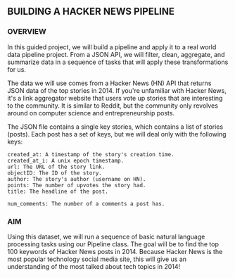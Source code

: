 ## BUILDING A HACKER NEWS PIPELINE

### OVERVIEW

In this guided project, we will build a pipeline and apply it to a real world data pipeline project. From a JSON API, we will filter, clean, aggregate, and summarize data in a sequence of tasks that will apply these transformations for us.

The data we will use comes from a Hacker News (HN) API that returns JSON data of the top stories in 2014. If you're unfamiliar with Hacker News, it's a link aggregator website that users vote up stories that are interesting to the community. It is similar to Reddit, but the community only revolves around on computer science and entrepreneurship posts.

The JSON file contains a single key stories, which contains a list of stories (posts). Each post has a set of keys, but we will deal only with the following keys:

    created_at: A timestamp of the story's creation time.
    created_at_i: A unix epoch timestamp.
    url: The URL of the story link.
    objectID: The ID of the story.
    author: The story's author (username on HN).
    points: The number of upvotes the story had.
    title: The headline of the post.

    num_comments: The number of a comments a post has.
    
### AIM
Using this dataset, we will run a sequence of basic natural language processing tasks using our Pipeline class. The goal will be to find the top 100 keywords of Hacker News posts in 2014. Because Hacker News is the most popular technology social media site, this will give us an understanding of the most talked about tech topics in 2014!

